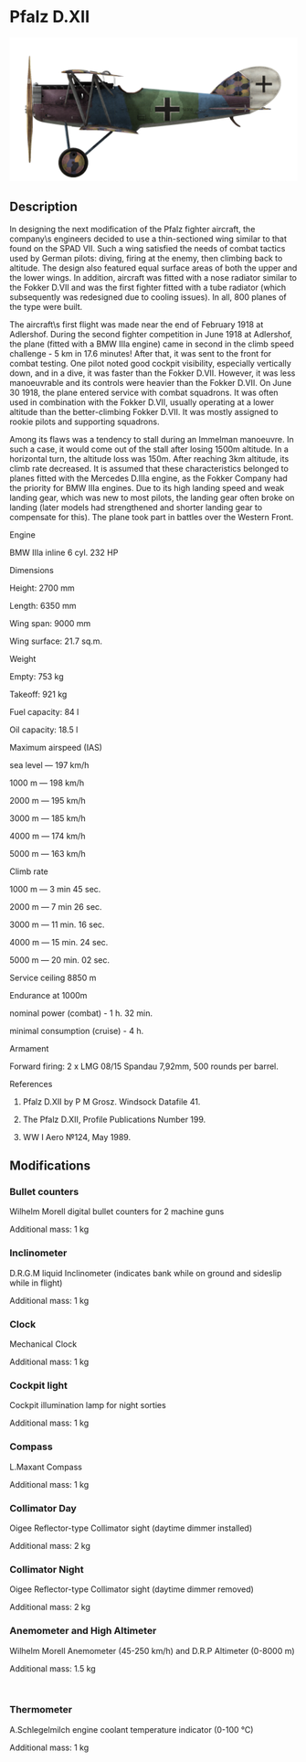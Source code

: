 # Pfalz D.XII
  

  
![pfalzd12](../images/pfalzd12.png)
  

  
## Description
  

  
In designing the next modification of the Pfalz fighter aircraft, the company\s engineers decided to use a thin-sectioned wing similar to that found on the SPAD VII. Such a wing satisfied the needs of combat tactics used by German pilots: diving, firing at the enemy, then climbing back to altitude. The design also featured equal surface areas of both the upper and the lower wings. In addition, aircraft was fitted with a nose radiator similar to the Fokker D.VII and was the first fighter fitted with a tube radiator (which subsequently was redesigned due to cooling issues). In all, 800 planes of the type were built.
  

  
The aircraft\s first flight was made near the end of February 1918 at Adlershof. During the second fighter competition in June 1918 at Adlershof, the plane (fitted with a BMW IIIa engine) came in second in the climb speed challenge - 5 km in 17.6 minutes! After that, it was sent to the front for combat testing. One pilot noted good cockpit visibility, especially vertically down, and in a dive, it was faster than the Fokker D.VII. However, it was less manoeuvrable and its controls were heavier than the Fokker D.VII. On June 30 1918, the plane entered service with combat squadrons. It was often used in combination with the Fokker D.VII, usually operating at a lower altitude than the better-climbing Fokker D.VII. It was mostly assigned to rookie pilots and supporting squadrons.
  

  
Among its flaws was a tendency to stall during an Immelman manoeuvre. In such a case, it would come out of the stall after losing 1500m altitude. In a horizontal turn, the altitude loss was 150m. After reaching 3km altitude, its climb rate decreased. It is assumed that these characteristics belonged to planes fitted with the Mercedes D.IIIa engine, as the Fokker Company had the priority for BMW IIIa engines. Due to its high landing speed and weak landing gear, which was new to most pilots, the landing gear often broke on landing (later models had strengthened and shorter landing gear to compensate for this). The plane took part in battles over the Western Front.
  

  

  
Engine
  
BMW IIIa inline 6 cyl. 232 HP
  

  
Dimensions
  
Height: 2700 mm
  
Length: 6350 mm
  
Wing span: 9000 mm
  
Wing surface: 21.7 sq.m.
  

  
Weight
  
Empty: 753 kg
  
Takeoff: 921 kg
  
Fuel capacity: 84 l
  
Oil capacity: 18.5 l
  

  
Maximum airspeed (IAS)
  
sea level —  197 km/h
  
1000 m — 198 km/h
  
2000 m — 195 km/h
  
3000 m — 185 km/h
  
4000 m — 174 km/h
  
5000 m — 163 km/h
  

  
Climb rate
  
1000 m — 3 min 45 sec.
  
2000 m — 7 min 26 sec.
  
3000 m — 11 min. 16 sec.
  
4000 m — 15 min. 24 sec.
  
5000 m — 20 min. 02 sec.
  

  
Service ceiling 8850 m
  

  
Endurance at 1000m
  
nominal power (combat) - 1 h. 32 min.
  
minimal consumption (cruise) - 4 h.
  

  
Armament
  
Forward firing: 2 х LMG 08/15 Spandau 7,92mm, 500 rounds per barrel.
  

  
References
  
1) Pfalz D.XII by P M Grosz. Windsock Datafile 41.
  
2) The Pfalz D.XII, Profile Publications Number 199.
  
3) WW I Aero №124, May 1989.
  

  
## Modifications
  

  
  
### Bullet counters
  

  
Wilhelm Morell digital bullet counters for 2 machine guns
  
Additional mass: 1 kg
  

  
  
### Inclinometer
  

  
D.R.G.M liquid Inclinometer (indicates bank while on ground and sideslip while in flight)
  
Additional mass: 1 kg
  

  
  
### Clock
  

  
Mechanical Clock
  
Additional mass: 1 kg
  

  
  
### Cockpit light
  

  
Cockpit illumination lamp for night sorties
  
Additional mass: 1 kg
  

  
  
### Compass
  

  
L.Maxant Compass
  
Additional mass: 1 kg
  

  
  
### Collimator Day
  

  
Oigee Reflector-type Collimator sight (daytime dimmer installed)
  
Additional mass: 2 kg
  

  
  
### Collimator Night
  

  
Oigee Reflector-type Collimator sight (daytime dimmer removed)
  
Additional mass: 2 kg
  

  
  
### Anemometer and High Altimeter
  

  
Wilhelm Morell Anemometer (45-250 km/h) and D.R.P Altimeter (0-8000 m)
  
Additional mass: 1.5 kg
  
﻿
  
  
### Thermometer
  

  
A.Schlegelmilch engine coolant temperature indicator (0-100 °C)
  
Additional mass: 1 kg
  
